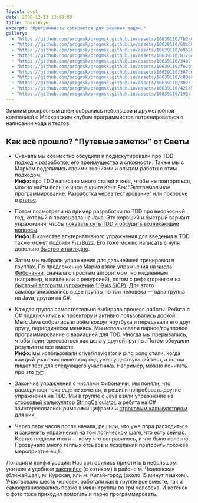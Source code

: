 ```yaml
---
layout: post
date: 2020-12-13 13:00:00
title: Практикум
excerpt: "Программисты собираются для решения задач."
gallery:
  - "https://github.com/progmsk/progmsk.github.io/assets/10639110/7b2a07fb-f3c4-4e97-b47b-d6353856dce9"
  - "https://github.com/progmsk/progmsk.github.io/assets/10639110/68cc091d-1876-44b9-9ed2-c6bd9a9a1b13"
  - "https://github.com/progmsk/progmsk.github.io/assets/10639110/e965b97f-c85d-4f88-97a1-88dbb7aa1240"
  - "https://github.com/progmsk/progmsk.github.io/assets/10639110/8176e057-6c08-41e3-8960-9dd2a9c8f4d1"
  - "https://github.com/progmsk/progmsk.github.io/assets/10639110/34a2fdab-e179-4854-bd08-7dfe90a47ce0"
  - "https://github.com/progmsk/progmsk.github.io/assets/10639110/fe2bf84a-96ff-4724-ac2e-e0443ceb4b3d"
  - "https://github.com/progmsk/progmsk.github.io/assets/10639110/387c67bd-e302-47cf-9be5-96aa91ccc1f9"
  - "https://github.com/progmsk/progmsk.github.io/assets/10639110/c80eaf11-7d9a-4a3b-a7ac-ce430332d68d"
  - "https://github.com/progmsk/progmsk.github.io/assets/10639110/302c17d0-7977-4a30-83f8-5f32e895b92d"
  - "https://github.com/progmsk/progmsk.github.io/assets/10639110/421a5041-8201-44db-9a56-ef92e5c5e72e"
  - "https://github.com/progmsk/progmsk.github.io/assets/10639110/192dfe34-8af9-4f04-973d-0c0b2f07f30f"
---
```


Зимним воскресным днём собрались небольшой и дружелюбной компанией с Московским клубом программистов потренироваться в написании кода и тестов.

## Как всё прошло? “Путевые заметки” от Светы

* Сначала мы совместно обсудили и подискутировали про TDD подход к разработке, его преимущества и сложности. Также мы с Марком поделились своими знаниями и опытом работы с этим подходом.<br />
**Инфо:** про TDD написано много статей и книг, чтобы не повторяться, можно найти больше инфо в книге Кент Бек “Экстремальное программирование. Разработка через тестирование”  или покороче в [статье](https://less.works/ru/less/technical-excellence/test-driven-development).

* Потом посмотрели на пример разработки по TDD про високосный год, который я показывала на Java. Это хороший и быстрый вариант упражнения, чтобы [показать суть TDD и обсудить возникающие вопросы](https://codingdojo.org/kata/LeapYears/).<br />
**Инфо:** В качестве альтернативного упражнения для введения в TDD также может подойти FizzBuzz. Его тоже можно написать с нуля довольно [быстро и наглядно](https://codingdojo.org/kata/FizzBuzz/).

* Затем мы выбрали упражнения для дальнейшей тренировки в группах. По предложению Марка взяли упражнения на [числа Фибоначчи](https://discourse.agiletechpraxis.com/t/the-nth-fibonacci-kata/46), сначала с простым алгоритмом, но медленным (например, в цикле или с рекурсией), потом с рефакторингом на [быстрый алгоритм (упражение 1.19 из SICP)](https://sicp.sergeykhenkin.com/2007/08/29/sicp-exercise-solution-1-19/). Для этого самоорганизовались в две группы по три человека — одна группа на Java, другая на C#.

* Каждая группа самостоятельно выбирала процесс работы. Ребята с C# подключились к проектору и активно пользовались доской.<br />
Мы с Java собрались втроём вокруг ноутбука и передавали его друг другу, периодически меняясь. Мы использовали парное/групповое программирование с вариацией для TDD. Иногда мы прерывались, чтобы поинтересоваться как дела у другой группы. Потом обсудили результаты все вместе.<br/>
**Инфо:** мы использовали driver/navigator и ping pong стили, когда каждый участник пишет код под уже существующий тест, а потом пишет тест для следующего участника. Например, можно почитать про это [тут](https://techrocks.ru/2019/04/09/6-pair-programming-styles/).

* Закончив упражнения с числами Фибоначчи, мы поняли, что расходиться пока ещё не хочется, и решили попробовать другие упражнения на TDD. Мы в группе с Java взяли упражнение на [строковый калькулятор StringCalculator](https://codingdojo.org/kata/StringCalculator/), а ребята на C# заинтересовались римскими цифрами и [строковым калькулятором для них](https://github.com/TDD-Katas/roman-numerals).

* Через пару часов после начала, решили, что уже пора расходиться и закончить упражнения на том логическом шаге, что есть сейчас. Кратко подвели итоги — кому что понравилось, и что было полезно. Прозвучало много тёплых отзывов и пожеланий повторить похожее мероприятие ещё.

Локация и конфигурация:
Нас согласились приютить в небольшом, уютном и удобном [хакспейсе](https://t.me/space_0x1b) (с котиком) в районе м. Чкаловская (ближайшая), м. Курская, или м. Китай-город (около 15 минут пешком). Участвовало шесть человек, работали как в группе все вместе, так и самоорганизовались позже в мини-группы по три человека. И котёнок с фото тоже приходил помогать и парно программировать.
